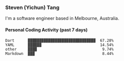 ### Steven (Yichun) Tang

I'm a software engineer based in Melbourne, Australia.

#### Personal Coding Activity (past 7 days)
```
Dart      ▓▓▓▓▓▓▓▓▓▓▓▓▓▓▓▓▓▓▓▓▓▓▓▓▓▓▓▓▓▓  67.28%
YAML      ▓▓▓▓▓▓                          14.54%
other     ▓▓▓▓                             9.74%
Markdown  ▓▓▓                              8.44%
```
